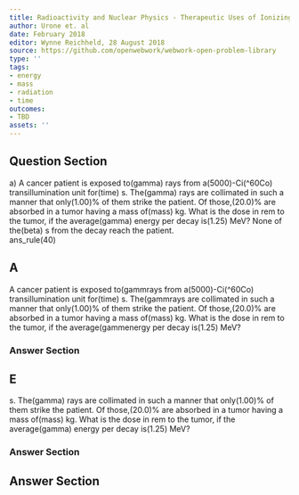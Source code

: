 ```yaml
---
title: Radioactivity and Nuclear Physics - Therapeutic Uses of Ionizing Radiation
author: Urone et. al
date: February 2018
editor: Wynne Reichheld, 28 August 2018
source: https://github.com/openwebwork/webwork-open-problem-library
type: ''
tags:
- energy
- mass
- radiation
- time
outcomes:
- TBD
assets: ''
---
```


## Question Section 

a) A cancer patient is exposed to(gamma) rays from a(5000)-Ci(^60Co) transillumination unit for(time) s. The(gamma) rays are collimated in such a manner that only(1.00)% of them strike the patient. Of those,(20.0)% are absorbed in a tumor having a mass of(mass) kg. What is the dose in rem to the tumor, if the average(gamma) energy per decay is(1.25) MeV? 
None  of the(beta) s from the decay reach the patient.  
ans_rule(40)

## A
A cancer patient is exposed to(gammrays from a(5000)-Ci(^60Co) transillumination unit for(time) s. The(gammrays are collimated in such a manner that only(1.00)% of them strike the patient. Of those,(20.0)% are absorbed in a tumor having a mass of(mass) kg. What is the dose in rem to the tumor, if the average(gammenergy per decay is(1.25) MeV? 
### Answer Section
## E
s. The(gamma) rays are collimated in such a manner that only(1.00)% of them strike the patient. Of those,(20.0)% are absorbed in a tumor having a mass of(mass) kg. What is the dose in rem to the tumor, if the average(gamma) energy per decay is(1.25) MeV? 
### Answer Section


## Answer Section

